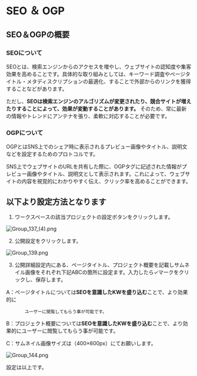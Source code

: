 # SEO ＆ OGP

## SEO＆OGPの概要

### SEOについて

SEOとは、検索エンジンからのアクセスを増やし、ウェブサイトの認知度や集客効果を高めることです。具体的な取り組みとしては、キーワード調査やページタイトル・メタディスクリプションの最適化、することで外部からのリンクを獲得することなどがあります。

ただし、**SEOは検索エンジンのアルゴリズムが変更されたり、競合サイトが増えたりすることによって、効果が変動することがあります。**
そのため、常に最新の情報やトレンドにアンテナを張り、柔軟に対応することが必要です。

### OGPについて

OGPとはSNS上でのシェア時に表示されるプレビュー画像やタイトル、説明文などを設定するためのプロトコルです。

SNS上でウェブサイトのURLを共有した際に、OGPタグに記述された情報がプレビュー画像やタイトル、説明文として表示されます。これによって、ウェブサイトの内容を視覚的にわかりやすく伝え、クリック率を高めることができます。

## 以下より設定方法となります

1. ワークスペースの該当プロジェクトの設定ボタンをクリックします。

![Group_137_(4).png](SEO%20%EF%BC%86%20OGP%20766f982f43f24897b2a32d60b69b9e22/Group_137_(4).png)

2. 公開設定をクリックします。

![Group_139.png](SEO%20%EF%BC%86%20OGP%20766f982f43f24897b2a32d60b69b9e22/Group_139.png)

3. 公開詳細設定内にある、ページタイトル、プロジェクト概要を記載しサムネイル画像をそれぞれ下記ABCの箇所に設定ます。入力したら✓マークをクリックし、保存します。

A：ページタイトルについては**SEOを意識したKWを盛り込む**ことで、より効果的に

```
       ユーザーに閲覧してもらう事が可能です。
```

B：プロジェクト概要については**SEOを意識したKWを盛り込む**ことで、より効果的にユーザーに閲覧してもらう事が可能です。

C：サムネイル画像サイズは（400×600px）にてお願いします。

![Group_144.png](SEO%20%EF%BC%86%20OGP%20766f982f43f24897b2a32d60b69b9e22/Group_144.png)

設定は以上です。
    
